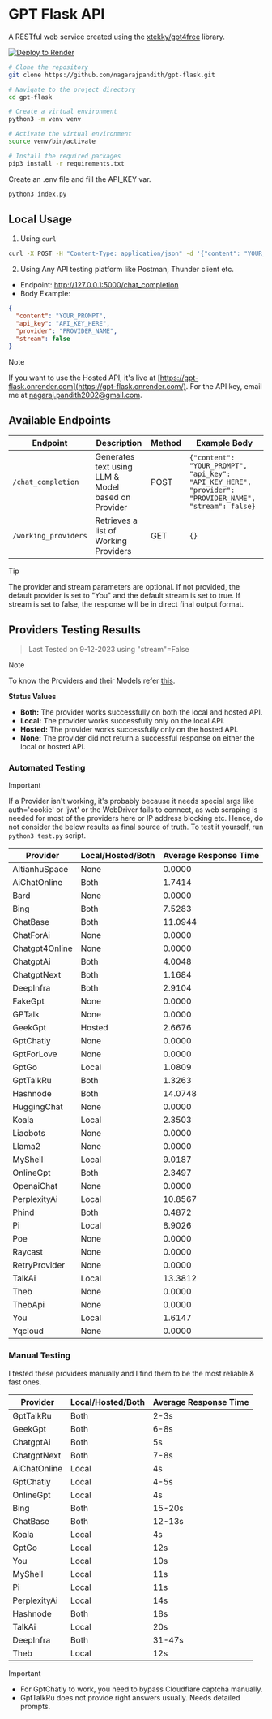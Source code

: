 # GPT Flask API

A RESTful web service created using the [xtekky/gpt4free](https://github.com/xtekky/gpt4free) library.

[![Deploy to Render](https://render.com/images/deploy-to-render-button.svg)](https://render.com/deploy?repo=https://github.com/nagarajpandith/gpt-flask)

```bash
# Clone the repository
git clone https://github.com/nagarajpandith/gpt-flask.git

# Navigate to the project directory
cd gpt-flask

# Create a virtual environment
python3 -m venv venv

# Activate the virtual environment
source venv/bin/activate

# Install the required packages
pip3 install -r requirements.txt
```

Create an .env file and fill the API_KEY var.

```bash
python3 index.py
```

## Local Usage

1. Using `curl`

```bash
curl -X POST -H "Content-Type: application/json" -d '{"content": "YOUR_PROMPT", "api_key":"API_KEY_HERE", "provider": "PROVIDER_NAME", "stream": false}' http://127.0.0.1:5000/chat_completion
```

2. Using Any API testing platform like Postman, Thunder client etc.

- Endpoint: http://127.0.0.1:5000/chat_completion
- Body Example:

```json
{
  "content": "YOUR_PROMPT",
  "api_key": "API_KEY_HERE",
  "provider": "PROVIDER_NAME",
  "stream": false
}
```

> [!NOTE]
> If you want to use the Hosted API, it's live at [https://gpt-flask.onrender.com](https://gpt-flask.onrender.com/). For the API key, email me at [nagaraj.pandith2002@gmail.com](mailto:nagaraj.pandith2002@gmail.com).

## Available Endpoints

| Endpoint             | Description                                        | Method | Example Body                                                                                          |
| -------------------- | -------------------------------------------------- | ------ | ----------------------------------------------------------------------------------------------------- |
| `/chat_completion`   | Generates text using LLM & Model based on Provider | POST   | `{"content": "YOUR_PROMPT", "api_key": "API_KEY_HERE", "provider": "PROVIDER_NAME", "stream": false}` |
| `/working_providers` | Retrieves a list of Working Providers              | GET    | `{}`                                                                                                  |

> [!TIP]
> The provider and stream parameters are optional. If not provided, the default provider is set to "You" and the default stream is set to true. If stream is set to false, the response will be in direct final output format.

## Providers Testing Results

> Last Tested on 9-12-2023 using "stream"=False

> [!NOTE]
> To know the Providers and their Models refer [this](https://github.com/xtekky/gpt4free?tab=readme-ov-file#-providers-and-models).

**Status Values**

- **Both:** The provider works successfully on both the local and hosted API.
- **Local:** The provider works successfully only on the local API.
- **Hosted:** The provider works successfully only on the hosted API.
- **None:** The provider did not return a successful response on either the local or hosted API.

### Automated Testing

> [!IMPORTANT]  
> If a Provider isn't working, it's probably because it needs special args like auth='cookie' or 'jwt' or the WebDriver fails to connect, as web scraping is needed for most of the providers here or IP address blocking etc. Hence, do not consider the below results as final source of truth. To test it yourself, run `python3 test.py` script.

| Provider       | Local/Hosted/Both | Average Response Time |
| -------------- | ----------------- | --------------------- |
| AItianhuSpace  | None              | 0.0000                |
| AiChatOnline   | Both              | 1.7414                |
| Bard           | None              | 0.0000                |
| Bing           | Both              | 7.5283                |
| ChatBase       | Both              | 11.0944               |
| ChatForAi      | None              | 0.0000                |
| Chatgpt4Online | None              | 0.0000                |
| ChatgptAi      | Both              | 4.0048                |
| ChatgptNext    | Both              | 1.1684                |
| DeepInfra      | Both              | 2.9104                |
| FakeGpt        | None              | 0.0000                |
| GPTalk         | None              | 0.0000                |
| GeekGpt        | Hosted            | 2.6676                |
| GptChatly      | None              | 0.0000                |
| GptForLove     | None              | 0.0000                |
| GptGo          | Local             | 1.0809                |
| GptTalkRu      | Both              | 1.3263                |
| Hashnode       | Both              | 14.0748               |
| HuggingChat    | None              | 0.0000                |
| Koala          | Local             | 2.3503                |
| Liaobots       | None              | 0.0000                |
| Llama2         | None              | 0.0000                |
| MyShell        | Local             | 9.0187                |
| OnlineGpt      | Both              | 2.3497                |
| OpenaiChat     | None              | 0.0000                |
| PerplexityAi   | Local             | 10.8567               |
| Phind          | Both              | 0.4872                |
| Pi             | Local             | 8.9026                |
| Poe            | None              | 0.0000                |
| Raycast        | None              | 0.0000                |
| RetryProvider  | None              | 0.0000                |
| TalkAi         | Local             | 13.3812               |
| Theb           | None              | 0.0000                |
| ThebApi        | None              | 0.0000                |
| You            | Local             | 1.6147                |
| Yqcloud        | None              | 0.0000                |

### Manual Testing

I tested these providers manually and I find them to be the most reliable & fast ones.

| Provider     | Local/Hosted/Both | Average Response Time |
| ------------ | ----------------- | --------------------- |
| GptTalkRu    | Both              | 2-3s                  |
| GeekGpt      | Both              | 6-8s                  |
| ChatgptAi    | Both              | 5s                    |
| ChatgptNext  | Both              | 7-8s                  |
| AiChatOnline | Local             | 4s                    |
| GptChatly    | Local             | 4-5s                  |
| OnlineGpt    | Local             | 4s                    |
| Bing         | Both              | 15-20s                |
| ChatBase     | Both              | 12-13s                |
| Koala        | Local             | 4s                    |
| GptGo        | Local             | 12s                   |
| You          | Local             | 10s                   |
| MyShell      | Local             | 11s                   |
| Pi           | Local             | 11s                   |
| PerplexityAi | Local             | 14s                   |
| Hashnode     | Both              | 18s                   |
| TalkAi       | Local             | 20s                   |
| DeepInfra    | Both              | 31-47s                |
| Theb         | Local             | 12s                   |

> [!IMPORTANT]
>
> - For GptChatly to work, you need to bypass Cloudflare captcha manually.
> - GptTalkRu does not provide right answers usually. Needs detailed prompts.
